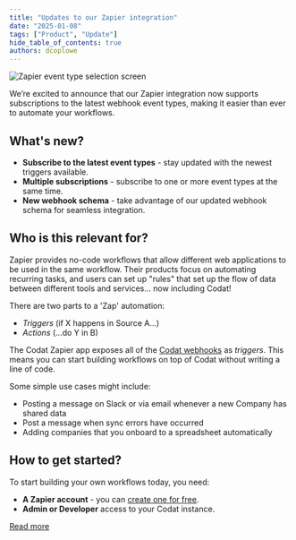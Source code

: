 ```yaml
---
title: "Updates to our Zapier integration"
date: "2025-01-08"
tags: ["Product", "Update"]
hide_table_of_contents: true
authors: dcoplowe
---
```


![Zapier event type selection screen](/img/updates/250108-zapier-integration-v2.png)

We’re excited to announce that our Zapier integration now supports subscriptions to the latest webhook event types, making it easier than ever to automate your workflows.

## What's new?

- **Subscribe to the latest event types** - stay updated with the newest triggers available.
- **Multiple subscriptions** - subscribe to one or more event types at the same time.
- **New webhook schema** - take advantage of our updated webhook schema for seamless integration.

## Who is this relevant for?

Zapier provides no-code workflows that allow different web applications to be used in the same workflow. Their products focus on automating recurring tasks, and users can set up "rules" that set up the flow of data between different tools and services... now including Codat!

There are two parts to a 'Zap' automation:
- *Triggers* (if X happens in Source A...)
- *Actions* (...do Y in B)

The Codat Zapier app exposes all of the [Codat webhooks](/using-the-api/webhooks/event-types) as *triggers*. This means you can start building workflows on top of Codat without writing a line of code.

Some simple use cases might include:
- Posting a message on Slack or via email whenever a new Company has shared data
- Post a message when sync errors have occurred
- Adding companies that you onboard to a spreadsheet automatically

## How to get started?

To start building your own workflows today, you need:

- **A Zapier account** - you can [create one for free](https://zapier.com/sign-up).
- **Admin or Developer** access to your Codat instance.

[Read more](/using-the-api/webhooks/zapier-integration)
